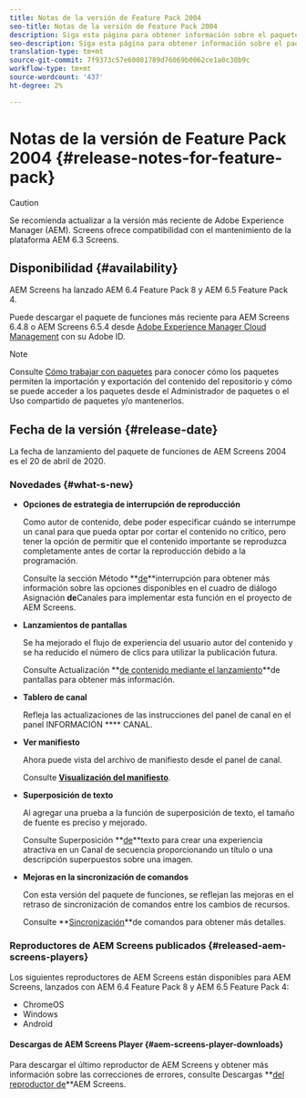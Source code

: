 ```yaml
---
title: Notas de la versión de Feature Pack 2004
seo-title: Notas de la versión de Feature Pack 2004
description: Siga esta página para obtener información sobre el paquete de funciones 2004 de AEM Screens publicado el 20 de abril de 2020.
seo-description: Siga esta página para obtener información sobre el paquete de funciones 2004 de AEM Screens publicado el 20 de abril de 2020.
translation-type: tm+mt
source-git-commit: 7f9373c57e60081789d76069b0062ce1a0c30b9c
workflow-type: tm+mt
source-wordcount: '437'
ht-degree: 2%

---
```



# Notas de la versión de Feature Pack 2004 {#release-notes-for-feature-pack}

>[!CAUTION]
>
>Se recomienda actualizar a la versión más reciente de Adobe Experience Manager (AEM). Screens ofrece compatibilidad con el mantenimiento de la plataforma AEM 6.3 Screens.

## Disponibilidad {#availability}

AEM Screens ha lanzado AEM 6.4 Feature Pack 8 y AEM 6.5 Feature Pack 4.

Puede descargar el paquete de funciones más reciente para AEM Screens 6.4.8 o AEM Screens 6.5.4 desde [Adobe Experience Manager Cloud Management](https://www.adobeaemcloud.com/content/packageshare/tools/login.html?resource=%2Fcontent%2Fmarketplace%2FmarketplaceProxy.html%3FpackagePath%3D%2Fcontent%2Fcompanies%2Fprivate%2Fsanjeev-adobe%2Fpackages%2FAEM%2520Screens%25206.5%2520FP4%2Fcq-6.5.0-featurepack-screens&amp;$$login$$=%24%24login%24%24) con su Adobe ID.

>[!NOTE]
>Consulte [Cómo trabajar con paquetes](https://docs.adobe.com/help/en/experience-manager-65/administering/contentmanagement/package-manager.html) para conocer cómo los paquetes permiten la importación y exportación del contenido del repositorio y cómo se puede acceder a los paquetes desde el Administrador de paquetes o el Uso compartido de paquetes y/o mantenerlos.


## Fecha de la versión {#release-date}

La fecha de lanzamiento del paquete de funciones de AEM Screens 2004 es el 20 de abril de 2020.

### Novedades {#what-s-new}

* **Opciones de estrategia de interrupción de reproducción**

   Como autor de contenido, debe poder especificar cuándo se interrumpe un canal para que pueda optar por cortar el contenido no crítico, pero tener la opción de permitir que el contenido importante se reproduzca completamente antes de cortar la reproducción debido a la programación.

   Consulte la sección Método **[de](/help/user-guide/channel-assignment.md#interruption-method-channel)**interrupción para obtener más información sobre las opciones disponibles en el cuadro de diálogo Asignación **de**Canales para implementar esta función en el proyecto de AEM Screens.

* **Lanzamientos de pantallas**

   Se ha mejorado el flujo de experiencia del usuario autor del contenido y se ha reducido el número de clics para utilizar la publicación futura.

   Consulte Actualización **[de contenido mediante el lanzamiento](launches.md)**de pantallas para obtener más información.

* **Tablero de canal**

   Refleja las actualizaciones de las instrucciones del panel de canal en el panel INFORMACIÓN **** CANAL.


* **Ver manifiesto**

   Ahora puede vista del archivo de manifiesto desde el panel de canal.

   Consulte **[Visualización del manifiesto](/help/user-guide/managing-channels.md#view-manifest)**.

* **Superposición de texto**

   Al agregar una prueba a la función de superposición de texto, el tamaño de fuente es preciso y mejorado.

   Consulte Superposición **[de](text-overlay.md)**texto para crear una experiencia atractiva en un Canal de secuencia proporcionando un título o una descripción superpuestos sobre una imagen.

* **Mejoras en la sincronización de comandos**

   Con esta versión del paquete de funciones, se reflejan las mejoras en el retraso de sincronización de comandos entre los cambios de recursos.

   Consulte **[Sincronización](using-command-sync.md)**de comandos para obtener más detalles.

### Reproductores de AEM Screens publicados {#released-aem-screens-players}

Los siguientes reproductores de AEM Screens están disponibles para AEM Screens, lanzados con AEM 6.4 Feature Pack 8 y AEM 6.5 Feature Pack 4:

* ChromeOS
* Windows
* Android

#### Descargas de AEM Screens Player  {#aem-screens-player-downloads}

Para descargar el último reproductor de AEM Screens y obtener más información sobre las correcciones de errores, consulte Descargas **[del reproductor de](https://download.macromedia.com/screens/)**AEM Screens.
